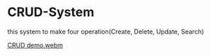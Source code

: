# CRUD-System
this system to make four operation(Create, Delete, Update, Search)




[CRUD demo.webm](https://user-images.githubusercontent.com/61967210/216596654-435e0d9e-4dde-4b09-8897-108c0e6c5c90.webm)
